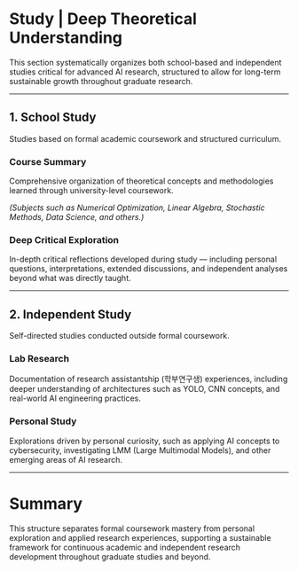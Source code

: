 # Study | Deep Theoretical Understanding

This section systematically organizes both school-based and independent studies critical for advanced AI research, structured to allow for long-term sustainable growth throughout graduate research.

---

## 1. School Study

Studies based on formal academic coursework and structured curriculum.

### Course Summary
Comprehensive organization of theoretical concepts and methodologies learned through university-level coursework.

*(Subjects such as Numerical Optimization, Linear Algebra, Stochastic Methods, Data Science, and others.)*

### Deep Critical Exploration
In-depth critical reflections developed during study — including personal questions, interpretations, extended discussions, and independent analyses beyond what was directly taught.

---

## 2. Independent Study

Self-directed studies conducted outside formal coursework.

### Lab Research
Documentation of research assistantship (학부연구생) experiences, including deeper understanding of architectures such as YOLO, CNN concepts, and real-world AI engineering practices.

### Personal Study
Explorations driven by personal curiosity, such as applying AI concepts to cybersecurity, investigating LMM (Large Multimodal Models), and other emerging areas of AI research.

---

# Summary

This structure separates formal coursework mastery from personal exploration and applied research experiences, supporting a sustainable framework for continuous academic and independent research development throughout graduate studies and beyond.
